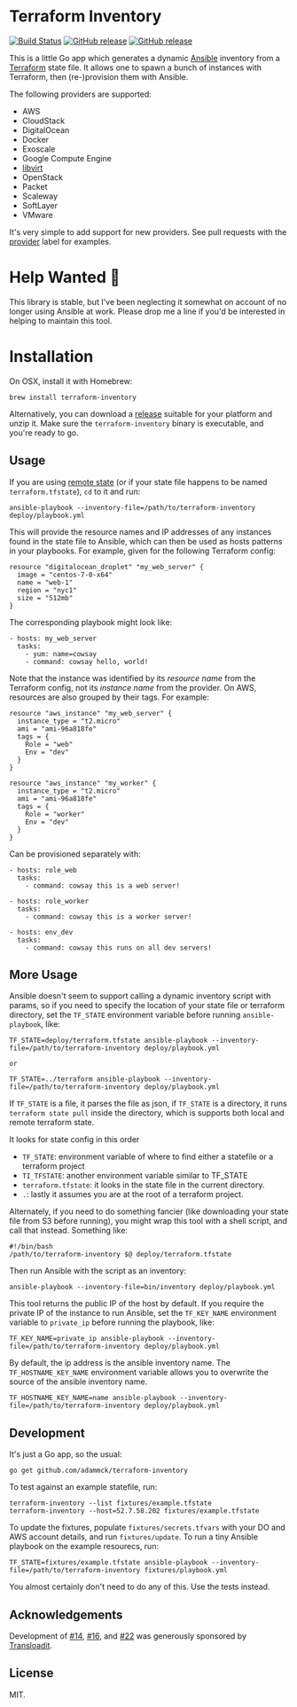 # Terraform Inventory

[![Build Status](https://travis-ci.org/adammck/terraform-inventory.svg?branch=master)](https://travis-ci.org/adammck/terraform-inventory)
[![GitHub release](https://img.shields.io/github/release/adammck/terraform-inventory.svg?maxAge=2592000)](https://github.com/adammck/terraform-inventory/releases)
[![GitHub release](https://img.shields.io/homebrew/v/terraform-inventory.svg?maxAge=2592000)](http://braumeister.org/formula/terraform-inventory)

This is a little Go app which generates a dynamic [Ansible][ans] inventory from
a [Terraform][tf] state file. It allows one to spawn a bunch of instances with 
Terraform, then (re-)provision them with Ansible.

The following providers are supported:

* AWS
* CloudStack
* DigitalOcean
* Docker
* Exoscale
* Google Compute Engine
* [libvirt](https://github.com/dmacvicar/terraform-provider-libvirt)
* OpenStack
* Packet
* Scaleway
* SoftLayer
* VMware

It's very simple to add support for new providers. See pull requests with the
[provider][pv] label for examples.


# Help Wanted 🙋

This library is stable, but I've been neglecting it somewhat on account of no
longer using Ansible at work. Please drop me a line if you'd be interested in
helping to maintain this tool.


# Installation

On OSX, install it with Homebrew:

	brew install terraform-inventory

Alternatively, you can download a [release][rel] suitable for your platform and
unzip it. Make sure the `terraform-inventory` binary is executable, and you're
ready to go.


## Usage

If you are using [remote state][rs] (or if your state file happens to be named
`terraform.tfstate`), `cd` to it and run:

	ansible-playbook --inventory-file=/path/to/terraform-inventory deploy/playbook.yml

This will provide the resource names and IP addresses of any instances found in
the state file to Ansible, which can then be used as hosts patterns in your
playbooks. For example, given for the following Terraform config:

	resource "digitalocean_droplet" "my_web_server" {
	  image = "centos-7-0-x64"
	  name = "web-1"
	  region = "nyc1"
	  size = "512mb"
	}

The corresponding playbook might look like:

	- hosts: my_web_server
	  tasks:
	    - yum: name=cowsay
	    - command: cowsay hello, world!

Note that the instance was identified by its _resource name_ from the Terraform
config, not its _instance name_ from the provider. On AWS, resources are also
grouped by their tags. For example:

	resource "aws_instance" "my_web_server" {
	  instance_type = "t2.micro"
	  ami = "ami-96a818fe"
	  tags = {
	    Role = "web"
	    Env = "dev"
	  }
	}

	resource "aws_instance" "my_worker" {
	  instance_type = "t2.micro"
	  ami = "ami-96a818fe"
	  tags = {
	    Role = "worker"
	    Env = "dev"
	  }
	}

Can be provisioned separately with:

	- hosts: role_web
	  tasks:
	    - command: cowsay this is a web server!

	- hosts: role_worker
	  tasks:
	    - command: cowsay this is a worker server!

	- hosts: env_dev
	  tasks:
	    - command: cowsay this runs on all dev servers!


## More Usage

Ansible doesn't seem to support calling a dynamic inventory script with params,
so if you need to specify the location of your state file or terraform directory, set the `TF_STATE`
environment variable before running `ansible-playbook`, like:


	TF_STATE=deploy/terraform.tfstate ansible-playbook --inventory-file=/path/to/terraform-inventory deploy/playbook.yml

	or

	TF_STATE=../terraform ansible-playbook --inventory-file=/path/to/terraform-inventory deploy/playbook.yml

If `TF_STATE` is a file, it parses the file as json, if `TF_STATE` is a directory, it runs `terraform state pull` inside the directory, which is supports both local and remote terraform state.

It looks for state config in this order

- `TF_STATE`: environment variable of where to find either a statefile or a terraform project
- `TI_TFSTATE`: another environment variable similar to TF_STATE
- `terraform.tfstate`: it looks in the state file in the current directory.
- `.`: lastly it assumes you are at the root of a terraform project.

Alternately, if you need to do something fancier (like downloading your state
file from S3 before running), you might wrap this tool with a shell script, and
call that instead. Something like:

	#!/bin/bash
	/path/to/terraform-inventory $@ deploy/terraform.tfstate

Then run Ansible with the script as an inventory:

	ansible-playbook --inventory-file=bin/inventory deploy/playbook.yml

This tool returns the public IP of the host by default. If you require the private
IP of the instance to run Ansible, set the `TF_KEY_NAME` environment variable
to `private_ip` before running the playbook, like:

	TF_KEY_NAME=private_ip ansible-playbook --inventory-file=/path/to/terraform-inventory deploy/playbook.yml

By default, the ip address is the ansible inventory name. The `TF_HOSTNAME_KEY_NAME` environment variable allows
you to overwrite the source of the ansible inventory name.

	TF_HOSTNAME_KEY_NAME=name ansible-playbook --inventory-file=/path/to/terraform-inventory deploy/playbook.yml

## Development

It's just a Go app, so the usual:

	go get github.com/adammck/terraform-inventory

To test against an example statefile, run:

	terraform-inventory --list fixtures/example.tfstate
	terraform-inventory --host=52.7.58.202 fixtures/example.tfstate

To update the fixtures, populate `fixtures/secrets.tfvars` with your DO and AWS
account details, and run `fixtures/update`. To run a tiny Ansible playbook on
the example resourecs, run:

	TF_STATE=fixtures/example.tfstate ansible-playbook --inventory-file=/path/to/terraform-inventory fixtures/playbook.yml

You almost certainly don't need to do any of this. Use the tests instead.


## Acknowledgements

Development of
[#14](https://github.com/adammck/terraform-inventory/issues/14),
[#16](https://github.com/adammck/terraform-inventory/issues/16),
and [#22](https://github.com/adammck/terraform-inventory/issues/22)
was generously sponsored by [Transloadit](https://transloadit.com).


## License

MIT.

[ans]: https://www.ansible.com
[tf]:  https://www.terraform.io
[rel]: https://github.com/adammck/terraform-inventory/releases
[rs]:  https://www.terraform.io/docs/state/remote/index.html
[pv]:  https://github.com/adammck/terraform-inventory/pulls?q=is%3Apr+label%3Aprovider
